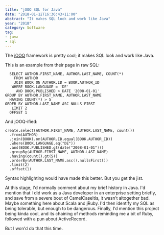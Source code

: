 ```yaml
---
title: "jOOQ SQL for Java"
date: "2018-01-12T16:36:43+11:00"
abstract: "It makes SQL look and work like Java"
year: "2018"
category: Software
tag:
- java
- sql
---
```

The [jOOQ] framework is pretty cool; it makes SQL look and work like Java. 

This is an example from their page in raw SQL:

      SELECT AUTHOR.FIRST_NAME, AUTHOR.LAST_NAME, COUNT(*)
        FROM AUTHOR
        JOIN BOOK ON AUTHOR.ID = BOOK.AUTHOR_ID
       WHERE BOOK.LANGUAGE = 'DE'
         AND BOOK.PUBLISHED > DATE '2008-01-01'
    GROUP BY AUTHOR.FIRST_NAME, AUTHOR.LAST_NAME
      HAVING COUNT(*) > 5
    ORDER BY AUTHOR.LAST_NAME ASC NULLS FIRST
       LIMIT 2
      OFFSET 1

And jOOQ-ified:

    create.select(AUTHOR.FIRST_NAME, AUTHOR.LAST_NAME, count())
      .from(AUTHOR)
      .join(BOOK).on(AUTHOR.ID.equal(BOOK.AUTHOR_ID))
      .where(BOOK.LANGUAGE.eq("DE"))
      .and(BOOK.PUBLISHED.gt(date("2008-01-01")))
      .groupBy(AUTHOR.FIRST_NAME, AUTHOR.LAST_NAME)
      .having(count().gt(5))
      .orderBy(AUTHOR.LAST_NAME.asc().nullsFirst())
      .limit(2)
      .offset(1)

Syntax highlighting would have made this better. But you get the jist.

At this stage, I'd normally comment about my brief history in Java. I'd mention that I did work as a Java developer in an enterprise setting briefly, and save from a severe bout of CamelCaseItis, it wasn't altogether bad. Maybe something here about Scala and jRuby. I'd then identify my SQL as being tolerable, but enough to be dangerous. Finally, I'd mention this project being kinda cool, and its chaining of methods reminding me a bit of Ruby, followed with a pun about ActiveRecord.

But I won'd do that this time.

[jOOQ]: http://www.jooq.org/ "jOOQ project page"

